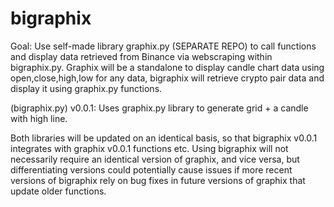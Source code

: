 # bigraphix

Goal: Use self-made library graphix.py (SEPARATE REPO) to call functions and display data retrieved from Binance via webscraping within bigraphix.py. Graphix will be a standalone to display candle chart data using open,close,high,low for any data, bigraphix will retrieve crypto pair data and display it using graphix.py functions.

(bigraphix.py) v0.0.1: Uses graphix.py library to generate grid + a candle with high line. 

Both libraries will be updated on an identical basis, so that bigraphix v0.0.1 integrates with graphix v0.0.1 functions etc. Using bigraphix will not necessarily require an identical version of graphix, and vice versa, but differentiating versions could potentially cause issues if more recent versions of bigraphix rely on bug fixes in future versions of graphix that update older functions.

